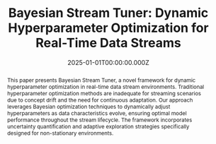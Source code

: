 ---
title: "Bayesian Stream Tuner: Dynamic Hyperparameter Optimization for Real-Time Data Streams"
publication_types:
  - "1"
authors:
  - Nilesh Verma
  - Albert Bifet
  - Bernhard Pfahringer
  - Maroua Bahri
publication: "Proceedings of the 31st ACM SIGKDD Conference on Knowledge Discovery and Data Mining"
publication_short: "KDD 2025"
abstract: "This paper presents Bayesian Stream Tuner, a novel framework for dynamic hyperparameter optimization in real-time data stream environments. Traditional hyperparameter optimization methods are inadequate for streaming scenarios due to concept drift and the need for continuous adaptation. Our approach leverages Bayesian optimization techniques to dynamically adjust hyperparameters as data characteristics evolve, ensuring optimal model performance throughout the stream lifecycle. The framework incorporates uncertainty quantification and adaptive exploration strategies specifically designed for non-stationary environments."
doi: ""
draft: false
featured: true
image:
  filename: ""
  focal_point: ""
  preview_only: false
summary: "A Bayesian optimization framework for dynamic hyperparameter tuning in real-time data streams, addressing concept drift challenges."
date: 2025-01-01T00:00:00.000Z
links:
- name: Conference
  url: https://kdd2025.kdd.org/
---